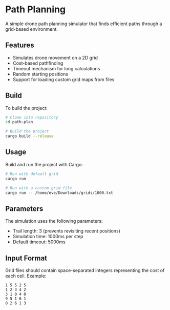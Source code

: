 # Path Planning

A simple drone path planning simulator that finds efficient paths through a grid-based environment.

## Features

- Simulates drone movement on a 2D grid
- Cost-based pathfinding
- Timeout mechanism for long calculations
- Random starting positions
- Support for loading custom grid maps from files

## Build

To build the project:

```bash
# Clone into repository
cd path-plan

# Build the project
cargo build --release
```

## Usage

Build and run the project with Cargo:

```bash
# Run with default grid
cargo run

# Run with a custom grid file
cargo run -- /home/eve/Downloads/grids/1000.txt
```

## Parameters

The simulation uses the following parameters:
- Trail length: 3 (prevents revisiting recent positions)
- Simulation time: 1000ms per step
- Default timeout: 5000ms

## Input Format

Grid files should contain space-separated integers representing the cost of each cell.
Example:
```
1 5 5 2 5
1 2 3 4 2
3 1 0 4 0
9 5 1 6 1
0 2 6 1 3
```
